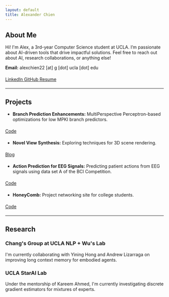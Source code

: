 ```yaml
---
layout: default
title: Alexander Chien
---
```

<link href="https://cdnjs.cloudflare.com/ajax/libs/font-awesome/6.0.0-beta3/css/all.min.css" rel="stylesheet">
<link rel="stylesheet" href="assets/style.css">


## About Me
Hi! I'm Alex, a 3rd-year Computer Science student at UCLA. I’m passionate about AI-driven tools that drive impactful solutions. Feel free to reach out about AI, research collaborations, or anything else!

**Email:** alexchien22 [at] g [dot] ucla [dot] edu

<div style="margin: 20px 0;">
    <a href="https://linkedin.com/in/alexander-chien" target="_blank" class="icon-btn">
        <i class="fab fa-linkedin"></i> LinkedIn
    </a>
    <a href="https://github.com/alchien22" target="_blank" class="icon-btn">
        <i class="fab fa-github"></i> GitHub
    </a>
    <a href="assets/resume.pdf" target="_blank" class="icon-btn">
        <i class="fas fa-file"></i> Resume
    </a>
</div>

---

## Projects
- **Branch Prediction Enhancements:** MultiPerspective Perceptron-based optimizations for low MPKI branch predictors.
<div style="margin: 20px 0;">
    <a href="https://github.com/alchien22/BranchPrediction" class="icon-btn" target="_blank">
        <i class="fas fa-link"></i> Code
    </a>
</div>

- **Novel View Synthesis:** Exploring techniques for 3D scene rendering.
<div style="margin: 20px 0;">
    <a href="https://ucladeepvision.github.io/CS188-Projects-2024Winter/2024/03/22/team05-novel.html" class="icon-btn" target="_blank">
        <i class="fas fa-link"></i> Blog
    </a>
</div>

- **Action Prediction for EEG Signals:** Predicting patient actions from EEG signals using data set A of the BCI Competition.
<div style="margin: 20px 0;">
    <a href="https://github.com/alchien22/ECE147-247_EEG" class="icon-btn" target="_blank">
        <i class="fas fa-link"></i> Code
    </a>
</div>

- **HoneyComb:** Project networking site for college students. 
<div style="margin: 20px 0;">
    <a href="https://github.com/SimplyArsh/HoneyComb" class="icon-btn" target="_blank">
        <i class="fas fa-link"></i> Code
    </a>
</div>

---
## Research
### Chang's Group at UCLA NLP + Wu's Lab
I'm currently collaborating with Yining Hong and Andrew Lizarraga on improving long context memory for embodied agents.

### UCLA StarAI Lab
Under the mentorship of Kareem Ahmed, I'm currently investigating discrete gradient estimators for mixtures of experts.
